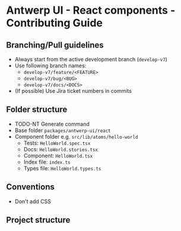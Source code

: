 # Antwerp UI - React components - Contributing Guide

## Branching/Pull guidelines

- Always start from the active development branch (`develop-v7`)
- Use following branch names:
  - `develop-v7/feature/<FEATURE>`
  - `develop-v7/bug/<BUG>`
  - `develop-v7/docs/<DOCS>`
- (If possible) Use Jira ticket numbers in commits

## Folder structure

- TODO-NT Generate command
- Base folder `packages/antwerp-ui/react`
- Component folder e.g. `src/lib/atoms/hello-world`
  - Tests: `HelloWorld.spec.tsx`
  - Docs: `HelloWorld.stories.tsx`
  - Component: `HelloWorld.tsx`
  - Index file: `index.ts`
  - Types file: `HelloWorld.types.ts`

## Conventions

- Don't add CSS

## Project structure
